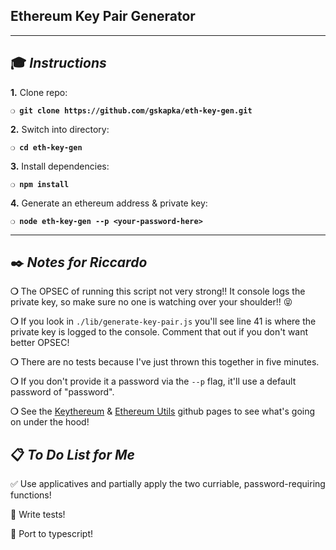 ## Ethereum Key Pair Generator

***

## :mortar_board: _Instructions_
**1.** Clone repo:

**`❍ git clone https://github.com/gskapka/eth-key-gen.git`**

**2.** Switch into directory:

**`❍ cd eth-key-gen`**

**3.** Install dependencies:

**`❍ npm install`**

**4.** Generate an ethereum address & private key: 

**`❍ node eth-key-gen --p <your-password-here>`**

***

## :black_nib: _Notes for Riccardo_

**❍** The OPSEC of running this script not very strong!! It console logs the private key, so make sure no one is watching over your shoulder!! :stuck_out_tongue_closed_eyes:

**❍** If you look in `./lib/generate-key-pair.js` you'll see line 41 is where the private key is logged to the console. Comment that out if you don't want better OPSEC!

**❍** There are no tests because I've just thrown this together in five minutes.

**❍** If you don't provide it a password via the `--p` flag, it'll use a default password of "password".

**❍** See the [Keythereum](https://github.com/ethereumjs/keythereum#readme) & [Ethereum Utils](https://github.com/ethereumjs/ethereumjs-util) github pages to see what's going on under the hood!

## :clipboard: _To Do List for Me_

:white_check_mark: Use applicatives and partially apply the two curriable, password-requiring functions!

:black_square_button: Write tests!

:black_square_button: Port to typescript!
